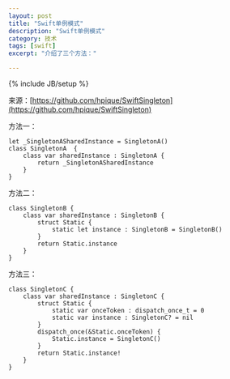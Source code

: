 ```yaml
---
layout: post
title: "Swift单例模式"
description: "Swift单例模式"
category: 技术
tags: [swift]
excerpt: "介绍了三个方法："

---
```

{% include JB/setup %}

来源：[https://github.com/hpique/SwiftSingleton](https://github.com/hpique/SwiftSingleton)

方法一：

```
let _SingletonASharedInstance = SingletonA()
class SingletonA  {
    class var sharedInstance : SingletonA {
        return _SingletonASharedInstance
    }
}
```

方法二：

```
class SingletonB {
    class var sharedInstance : SingletonB {
        struct Static {
            static let instance : SingletonB = SingletonB()
        }
        return Static.instance
    }
}
```

方法三：

```
class SingletonC {
    class var sharedInstance : SingletonC {
        struct Static {
            static var onceToken : dispatch_once_t = 0
            static var instance : SingletonC? = nil
        }
        dispatch_once(&Static.onceToken) {
            Static.instance = SingletonC()
        }
        return Static.instance!
    }
}
```
